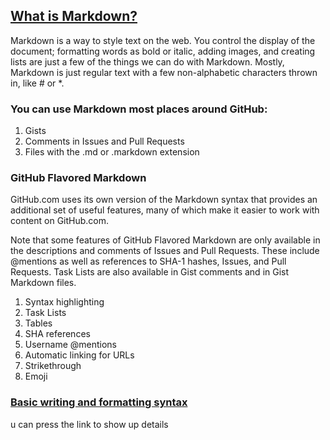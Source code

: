 ## [What is Markdown?](https://guides.github.com/features/mastering-markdown/)

Markdown is a way to style text on the web. You control the display of the document; formatting words as bold or italic, adding images, and creating lists are just a few of the things we can do with Markdown. Mostly, Markdown is just regular text with a few non-alphabetic characters thrown in, like # or *.

### You can use Markdown most places around GitHub:

1. Gists
2. Comments in Issues and Pull Requests
3. Files with the .md or .markdown extension

### GitHub Flavored Markdown

GitHub.com uses its own version of the Markdown syntax that provides an additional set of useful features, many of which make it easier to work with content on GitHub.com.

Note that some features of GitHub Flavored Markdown are only available in the descriptions and comments of Issues and Pull Requests. These include @mentions as well as references to SHA-1 hashes, Issues, and Pull Requests. Task Lists are also available in Gist comments and in Gist Markdown files.
1. Syntax highlighting 
2. Task Lists
3. Tables
4. SHA references
5. Username @mentions
6. Automatic linking for URLs
7. Strikethrough
8. Emoji 

### [Basic writing and formatting syntax](https://docs.github.com/en/github/writing-on-github/getting-started-with-writing-and-formatting-on-github/basic-writing-and-formatting-syntax)
u can press the link to show up details 
